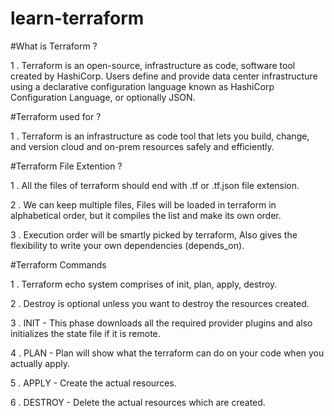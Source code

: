 # learn-terraform

#What is Terraform ?

1 . Terraform is an open-source, infrastructure as code, software tool created by HashiCorp. Users define and provide data center infrastructure using a declarative configuration language known as HashiCorp Configuration Language, or optionally JSON.

#Terraform used for ?

1 . Terraform is an infrastructure as code tool that lets you build, change, and version cloud and on-prem resources safely and efficiently.

#Terraform File Extention ?

1 . All the files of terraform should end with .tf or .tf.json file extension.

2 . We can keep multiple files, Files will be loaded in terraform in alphabetical order, but it compiles the list and make its own order.

3 . Execution order will be smartly picked by terraform, Also gives the flexibility to write your own dependencies (depends_on).

#Terraform Commands

1 . Terraform echo system comprises of init, plan, apply, destroy.

2 . Destroy is optional unless you want to destroy the resources created.

3 . INIT - This phase downloads all the required provider plugins and also initializes the state file if it is remote.

4 . PLAN - Plan will show what the terraform can do on your code when you actually apply.

5 . APPLY - Create the actual resources.

6 . DESTROY - Delete the actual resources which are created.